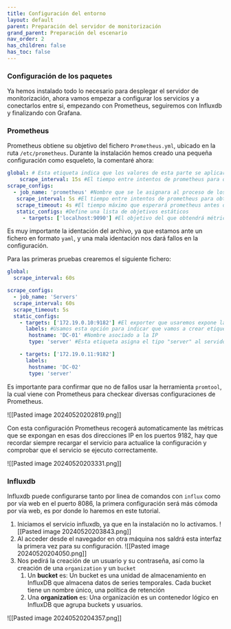 ```yaml
---
title: Configuración del entorno
layout: default
parent: Preparación del servidor de monitorización
grand_parent: Preparación del escenario
nav_order: 2
has_children: false
has_toc: false
---
```


### Configuración de los paquetes

Ya hemos instalado todo lo necesario para desplegar el servidor de monitorización, ahora vamos empezar a configurar los servicios y a conectarlos entre si, empezando con 
Prometheus, seguiremos con Influxdb y finalizando con Grafana.

### Prometheus

Prometheus obtiene su objetivo del fichero `Prometheus.yml`, ubicado en la ruta `/etc/prometheus`. Durante la instalación hemos creado una pequeña configuración como esqueleto, la comentaré ahora:

``` yaml
global: # Esta etiqueta indica que los valores de esta parte se aplicaran a toda la estructura siempre y cuando no haya otra etiqueta que la contradiga
	scrape_interval: 15s #El tiempo entre intentos de prometheus para obtener metricas
scrape_configs: 
  - job_name: 'prometheus' #Nombre que se le asignara al proceso de los siguientes targets
   scrape_interval: 5s #El tiempo entre intentos de prometheus para obtener metricas
   scrape_timeout: 4s #El tiempo máximo que esperará prometheus antes de considerar que una consulta ha fallado
   static_configs: #Define una lista de objetivos estáticos
     - targets: ['localhost:9090'] #El objetivo del que obtendrá métricas será el localhost, y buscará las metricas en el puerto 9090
``` 

Es muy importante la identación del archivo, ya que estamos ante un fichero en formato `yaml`, y una mala identación nos dará fallos en la configuración.

Para las primeras pruebas crearemos el siguiente fichero:

``` yaml
global:
  scrape_interval: 60s

scrape_configs:
  - job_name: 'Servers'
  scrape_interval: 60s
  scrape_timeout: 5s
  static_configs:
    - targets: ['172.19.0.10:9182'] #El exporter que usaremos expone las métricas en el puerto 9182
      labels: #Usamos esta opción para indicar que vamos a crear etiquetas para asociar una IP a un nombre concreto
       hostname: 'DC-01' #Nombre asociado a la IP
       type: 'server' #Esta etiqueta asigna el tipo "server" al servidor de destino.

    - targets: ['172.19.0.11:9182']
      labels:
       hostname: 'DC-02'
       type: 'server'
```

Es importante para confirmar que no de fallos usar la herramienta `promtool`, la cual viene con Prometheus para checkear diversas configuraciones de Prometheus.

![[Pasted image 20240520202819.png]]

Con esta configuración Prometheus recogerá automaticamente las métricas que se expongan en esas dos direcciones IP en los puertos 9182, hay que recordar siempre recargar el servicio para actualice la configuración y comprobar que el servicio se ejecuto correctamente.

![[Pasted image 20240520203331.png]]


### Influxdb

Influxdb puede configurarse tanto por linea de comandos con `influx` como por vía web en el puerto 8086, la primera configuración será más cómoda por vía web, es por donde lo haremos en este tutorial.

1. Iniciamos el servicio influxdb, ya que en la instalación no lo activamos.
![[Pasted image 20240520203843.png]]
2. Al acceder desde el navegador en otra máquina nos saldrá esta interfaz la primera vez para su configuración.
 ![[Pasted image 20240520204050.png]]
 3. Nos pedirá la creación de un usuario y su contraseña, así como la creación de una  `organization` y un `bucket`
	 1. Un **bucket** es: Un bucket es una unidad de almacenamiento en InfluxDB que almacena datos de series temporales. Cada bucket tiene un nombre único, una política de retención
	 2. Una **organization** es: Una organización es un contenedor lógico en InfluxDB que agrupa buckets y usuarios.

![[Pasted image 20240520204357.png]]